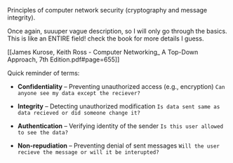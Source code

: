 Principles of computer network security (cryptography and message integrity).

Once again, suuuper vague description, so I will only go through the basics. This is like an ENTIRE field!
check the book for more details I guess. 

[[James Kurose, Keith Ross - Computer Networking_ A Top-Down Approach, 7th Edition.pdf#page=655]]


Quick reminder of terms:


- **Confidentiality** – Preventing unauthorized access (e.g., encryption)
	`Can anyone see my data except the reciever?`
    
- **Integrity** – Detecting unauthorized modification
	`Is data sent same as data recieved or did someone change it?`
	
- **Authentication** – Verifying identity of the sender
	`Is this user allowed to see the data?`
	
- **Non-repudiation** – Preventing denial of sent messages
	`Will the user recieve the message or will it be interupted?`
